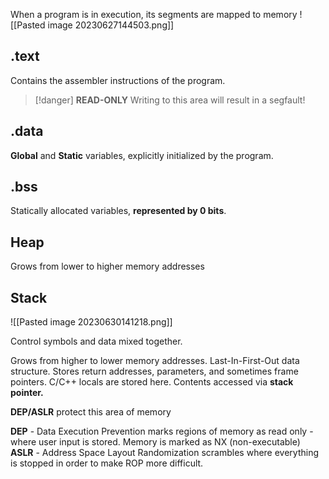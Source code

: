 
When a program is in execution, its segments are mapped to memory
![[Pasted image 20230627144503.png]]

## .text
Contains the assembler instructions of the program.

>[!danger] **READ-ONLY**
> Writing to this area will result in a segfault!


## .data
**Global** and **Static** variables, explicitly initialized by the program.

## .bss
Statically allocated variables, **represented by 0 bits**.

## Heap
Grows from lower to higher memory addresses

## Stack

![[Pasted image 20230630141218.png]]

Control symbols and data mixed together.

Grows from higher to lower memory addresses.
Last-In-First-Out data structure.
Stores return addresses, parameters, and sometimes frame pointers.
C/C++ locals are stored here.
Contents accessed via **stack pointer.**

**DEP/ASLR** protect this area of memory

**DEP** - Data Execution Prevention marks regions of memory as read only - where user input is stored. Memory is marked as NX (non-executable)
**ASLR** - Address Space Layout Randomization scrambles where everything is stopped in order to make ROP more difficult.


